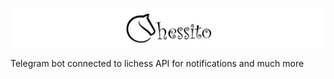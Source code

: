 ![Logo](public/images/chessito-header.png)

Telegram bot connected to lichess API for notifications and much more
